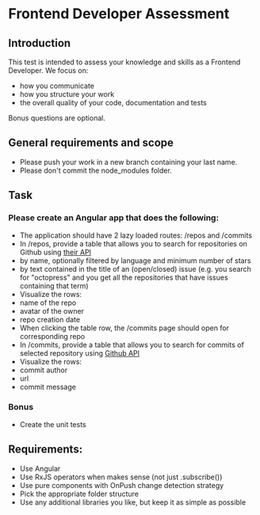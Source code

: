 # Frontend Developer Assessment

## Introduction
This test is intended to assess your knowledge and skills as a Frontend Developer. We focus on:

* how you communicate
* how you structure your work
* the overall quality of your code, documentation and tests

Bonus questions are optional. 

## General requirements and scope
* Please push your work in a new branch containing your last name.
* Please don't commit the node_modules folder.

## Task

### Please create an Angular app that does the following:

 * The application should have 2 lazy loaded routes: /repos and /commits
 * In /repos, provide a table that allows you to search for repositories on Github using [their API](https://developer.github.com/v3/search/)
 * by name, optionally filtered by language and minimum number of stars 
 * by text contained in the title of an (open/closed) issue (e.g. you search for "octopress" and you get all the repositories that have issues containing that term)
 * Visualize the rows:
 * name of the repo
 * avatar of the owner
 * repo creation date
 * When clicking the table row, the /commits page should open for corresponding repo
 * In /commits, provide a table that allows you to search for commits of selected repository using [Github API](https://developer.github.com/v3/search/)
 * Visualize the rows:
 * commit author
 * url
 * commit message
 
### Bonus
 * Create the unit tests

## Requirements:

* Use Angular
* Use RxJS operators when makes sense (not just .subscribe())
* Use pure components with OnPush change detection strategy
* Pick the appropriate folder structure
* Use any additional libraries you like, but keep it as simple as possible
